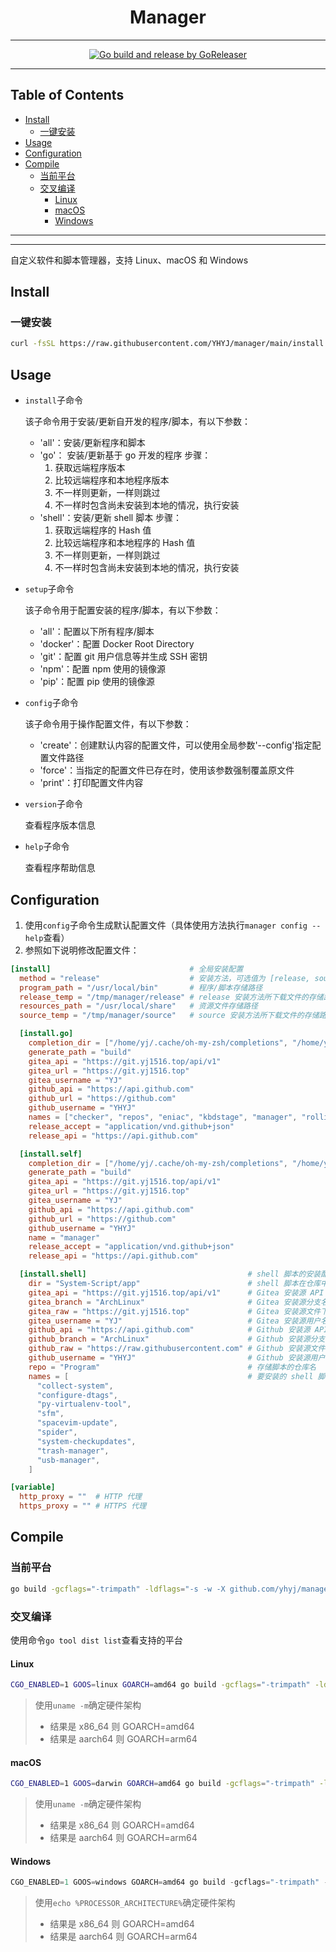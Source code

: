 <h1 align="center">Manager</h1>

<!-- File: README.md -->
<!-- Author: YJ -->
<!-- Email: yj1516268@outlook.com -->
<!-- Created Time: 2023-06-07 11:09:05 -->

---

<p align="center">
  <a href="https://github.com/YHYJ/manager/actions/workflows/release.yml"><img src="https://github.com/YHYJ/manager/actions/workflows/release.yml/badge.svg" alt="Go build and release by GoReleaser"></a>
</p>

---

## Table of Contents

<!-- vim-markdown-toc GFM -->

* [Install](#install)
  * [一键安装](#一键安装)
* [Usage](#usage)
* [Configuration](#configuration)
* [Compile](#compile)
  * [当前平台](#当前平台)
  * [交叉编译](#交叉编译)
    * [Linux](#linux)
    * [macOS](#macos)
    * [Windows](#windows)

<!-- vim-markdown-toc -->

---

<!--------------------------------------------------->
<!--  _ __ ___   __ _ _ __   __ _  __ _  ___ _ __  -->
<!-- | '_ ` _ \ / _` | '_ \ / _` |/ _` |/ _ \ '__| -->
<!-- | | | | | | (_| | | | | (_| | (_| |  __/ |    -->
<!-- |_| |_| |_|\__,_|_| |_|\__,_|\__, |\___|_|    -->
<!--                              |___/            -->
<!--------------------------------------------------->

---

自定义软件和脚本管理器，支持 Linux、macOS 和 Windows

## Install

### 一键安装

```bash
curl -fsSL https://raw.githubusercontent.com/YHYJ/manager/main/install.sh | sudo bash -s
```

## Usage

- `install`子命令

  该子命令用于安装/更新自开发的程序/脚本，有以下参数：

  - 'all'：安装/更新程序和脚本
  - 'go'： 安装/更新基于 go 开发的程序
    步骤：
    1. 获取远端程序版本
    2. 比较远端程序和本地程序版本
    3. 不一样则更新，一样则跳过
    4. 不一样时包含尚未安装到本地的情况，执行安装
  - 'shell'：安装/更新 shell 脚本
    步骤：
    1. 获取远端程序的 Hash 值
    2. 比较远端程序和本地程序的 Hash 值
    3. 不一样则更新，一样则跳过
    4. 不一样时包含尚未安装到本地的情况，执行安装

- `setup`子命令

  该子命令用于配置安装的程序/脚本，有以下参数：

  - 'all'：配置以下所有程序/脚本
  - 'docker'：配置 Docker Root Directory
  - 'git'：配置 git 用户信息等并生成 SSH 密钥
  - 'npm'：配置 npm 使用的镜像源
  - 'pip'：配置 pip 使用的镜像源

- `config`子命令

  该子命令用于操作配置文件，有以下参数：

  - 'create'：创建默认内容的配置文件，可以使用全局参数'--config'指定配置文件路径
  - 'force'：当指定的配置文件已存在时，使用该参数强制覆盖原文件
  - 'print'：打印配置文件内容

- `version`子命令

  查看程序版本信息

- `help`子命令

  查看程序帮助信息

## Configuration

1. 使用`config`子命令生成默认配置文件（具体使用方法执行`manager config --help`查看）
2. 参照如下说明修改配置文件：

```toml
[install]                               # 全局安装配置
  method = "release"                    # 安装方法，可选值为 [release, source]，分别为使用 Github 的 Release 和源码安装（release 方法目前仅支持基于 go 的程序）
  program_path = "/usr/local/bin"       # 程序/脚本存储路径
  release_temp = "/tmp/manager/release" # release 安装方法所下载文件的存储路径
  resources_path = "/usr/local/share"   # 资源文件存储路径
  source_temp = "/tmp/manager/source"   # source 安装方法所下载文件的存储路径

  [install.go]                                                                                             # 基于 go 的程序的安装配置
    completion_dir = ["/home/yj/.cache/oh-my-zsh/completions", "/home/yj/.oh-my-zsh/cache/completions"]    # 补全文件的存储路径
    generate_path = "build"                                                                                # 编译生成文件的存储路径
    gitea_api = "https://git.yj1516.top/api/v1"                                                            # source 安装方法 - Gitea 安装源 API 地址
    gitea_url = "https://git.yj1516.top"                                                                   # source 安装方法 - Gitea 安装源地址
    gitea_username = "YJ"                                                                                  # source 安装方法 - Gitea 安装源用户名
    github_api = "https://api.github.com"                                                                  # source 安装方法 - Github 安装源 API 地址
    github_url = "https://github.com"                                                                      # source 安装方法 - Github 安装源地址
    github_username = "YHYJ"                                                                               # source 安装方法 - Github 安装源用户名
    names = ["checker", "repos", "eniac", "kbdstage", "manager", "rolling", "scleaner", "skynet", "trash"] # 要安装的程序列表
    release_accept = "application/vnd.github+json"                                                         # release 安装方法 - API 请求头参数
    release_api = "https://api.github.com"                                                                 # release 安装方法 - API 地址

  [install.self]                                                                                           # 管理程序本身的配置
    completion_dir = ["/home/yj/.cache/oh-my-zsh/completions", "/home/yj/.oh-my-zsh/cache/completions"]    # 补全文件的存储路径
    generate_path = "build"                                                                                # 编译生成文件的存储路径
    gitea_api = "https://git.yj1516.top/api/v1"                                                            # source 安装方法 - Gitea 安装源 API 地址
    gitea_url = "https://git.yj1516.top"                                                                   # source 安装方法 - Gitea 安装源地址
    gitea_username = "YJ"                                                                                  # source 安装方法 - Gitea 安装源用户名
    github_api = "https://api.github.com"                                                                  # source 安装方法 - Github 安装源 API 地址
    github_url = "https://github.com"                                                                      # source 安装方法 - Github 安装源地址
    github_username = "YHYJ"                                                                               # source 安装方法 - Github 安装源用户名
    name = "manager"                                                                                       # 管理程序名
    release_accept = "application/vnd.github+json"                                                         # release 安装方法 - API 请求头参数
    release_api = "https://api.github.com"                                                                 # release 安装方法 - API 地址

  [install.shell]                                    # shell 脚本的安装配置
    dir = "System-Script/app"                        # shell 脚本在仓库中的路径
    gitea_api = "https://git.yj1516.top/api/v1"      # Gitea 安装源 API 地址
    gitea_branch = "ArchLinux"                       # Gitea 安装源分支名
    gitea_raw = "https://git.yj1516.top"             # Gitea 安装源文件下载地址
    gitea_username = "YJ"                            # Gitea 安装源用户名
    github_api = "https://api.github.com"            # Github 安装源 API 地址
    github_branch = "ArchLinux"                      # Github 安装源分支名
    github_raw = "https://raw.githubusercontent.com" # Github 安装源文件下载地址
    github_username = "YHYJ"                         # Github 安装源用户名
    repo = "Program"                                 # 存储脚本的仓库名
    names = [                                        # 要安装的 shell 脚本列表
      "collect-system",
      "configure-dtags",
      "py-virtualenv-tool",
      "sfm",
      "spacevim-update",
      "spider",
      "system-checkupdates",
      "trash-manager",
      "usb-manager",
    ]

[variable]
  http_proxy = ""  # HTTP 代理
  https_proxy = "" # HTTPS 代理
```

## Compile

### 当前平台

```bash
go build -gcflags="-trimpath" -ldflags="-s -w -X github.com/yhyj/manager/general.GitCommitHash=`git rev-parse HEAD` -X github.com/yhyj/manager/general.BuildTime=`date +%s` -X github.com/yhyj/manager/general.BuildBy=$USER" -o build/manager main.go
```

### 交叉编译

使用命令`go tool dist list`查看支持的平台

#### Linux

```bash
CGO_ENABLED=1 GOOS=linux GOARCH=amd64 go build -gcflags="-trimpath" -ldflags="-s -w -X github.com/yhyj/manager/general.GitCommitHash=`git rev-parse HEAD` -X github.com/yhyj/manager/general.BuildTime=`date +%s` -X github.com/yhyj/manager/general.BuildBy=$USER" -o build/manager main.go
```

> 使用`uname -m`确定硬件架构
>
> - 结果是 x86_64 则 GOARCH=amd64
> - 结果是 aarch64 则 GOARCH=arm64

#### macOS

```bash
CGO_ENABLED=1 GOOS=darwin GOARCH=amd64 go build -gcflags="-trimpath" -ldflags="-s -w -X github.com/yhyj/manager/general.GitCommitHash=`git rev-parse HEAD` -X github.com/yhyj/manager/general.BuildTime=`date +%s` -X github.com/yhyj/manager/general.BuildBy=$USER" -o build/manager main.go
```

> 使用`uname -m`确定硬件架构
>
> - 结果是 x86_64 则 GOARCH=amd64
> - 结果是 aarch64 则 GOARCH=arm64

#### Windows

```powershell
CGO_ENABLED=1 GOOS=windows GOARCH=amd64 go build -gcflags="-trimpath" -ldflags="-s -w -H windowsgui -X github.com/yhyj/manager/general.GitCommitHash=`git rev-parse HEAD` -X github.com/yhyj/manager/general.BuildTime=`date +%s` -X github.com/yhyj/manager/general.BuildBy=$USER" -o build/manager.exe main.go
```

> 使用`echo %PROCESSOR_ARCHITECTURE%`确定硬件架构
>
> - 结果是 x86_64 则 GOARCH=amd64
> - 结果是 aarch64 则 GOARCH=arm64
